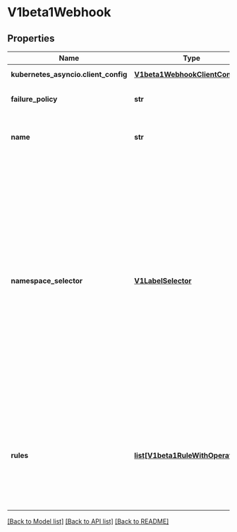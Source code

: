 # V1beta1Webhook

## Properties
Name | Type | Description | Notes
------------ | ------------- | ------------- | -------------
**kubernetes_asyncio.client_config** | [**V1beta1WebhookClientConfig**](V1beta1WebhookClientConfig.md) | ClientConfig defines how to communicate with the hook. Required | 
**failure_policy** | **str** | FailurePolicy defines how unrecognized errors from the admission endpoint are handled - allowed values are Ignore or Fail. Defaults to Ignore. | [optional] 
**name** | **str** | The name of the admission webhook. Name should be fully qualified, e.g., imagepolicy.kubernetes.io, where \&quot;imagepolicy\&quot; is the name of the webhook, and kubernetes.io is the name of the organization. Required. | 
**namespace_selector** | [**V1LabelSelector**](V1LabelSelector.md) | NamespaceSelector decides whether to run the webhook on an object based on whether the namespace for that object matches the selector. If the object itself is a namespace, the matching is performed on object.metadata.labels. If the object is another cluster scoped resource, it never skips the webhook.  For example, to run the webhook on any objects whose namespace is not associated with \&quot;runlevel\&quot; of \&quot;0\&quot; or \&quot;1\&quot;;  you will set the selector as follows: \&quot;namespaceSelector\&quot;: {   \&quot;matchExpressions\&quot;: [     {       \&quot;key\&quot;: \&quot;runlevel\&quot;,       \&quot;operator\&quot;: \&quot;NotIn\&quot;,       \&quot;values\&quot;: [         \&quot;0\&quot;,         \&quot;1\&quot;       ]     }   ] }  If instead you want to only run the webhook on any objects whose namespace is associated with the \&quot;environment\&quot; of \&quot;prod\&quot; or \&quot;staging\&quot;; you will set the selector as follows: \&quot;namespaceSelector\&quot;: {   \&quot;matchExpressions\&quot;: [     {       \&quot;key\&quot;: \&quot;environment\&quot;,       \&quot;operator\&quot;: \&quot;In\&quot;,       \&quot;values\&quot;: [         \&quot;prod\&quot;,         \&quot;staging\&quot;       ]     }   ] }  See https://kubernetes.io/docs/concepts/overview/working-with-objects/labels/ for more examples of label selectors.  Default to the empty LabelSelector, which matches everything. | [optional] 
**rules** | [**list[V1beta1RuleWithOperations]**](V1beta1RuleWithOperations.md) | Rules describes what operations on what resources/subresources the webhook cares about. The webhook cares about an operation if it matches _any_ Rule. However, in order to prevent ValidatingAdmissionWebhooks and MutatingAdmissionWebhooks from putting the cluster in a state which cannot be recovered from without completely disabling the plugin, ValidatingAdmissionWebhooks and MutatingAdmissionWebhooks are never called on admission requests for ValidatingWebhookConfiguration and MutatingWebhookConfiguration objects. | [optional] 

[[Back to Model list]](../README.md#documentation-for-models) [[Back to API list]](../README.md#documentation-for-api-endpoints) [[Back to README]](../README.md)


